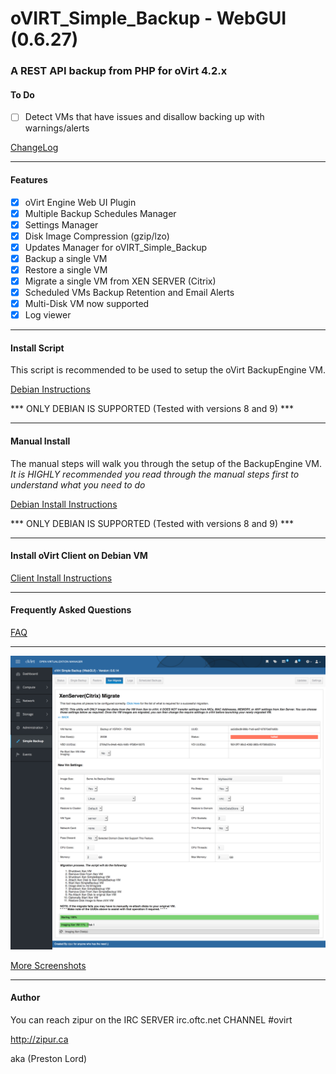 # oVIRT_Simple_Backup - WebGUI (0.6.27) 

### A REST API backup from PHP for oVirt 4.2.x
   
#### To Do
 - [ ] Detect VMs that have issues and disallow backing up with warnings/alerts


   
[ChangeLog](https://github.com/zipurman/oVIRT_Simple_Backup/blob/master/ChangeLog.md)

---

#### Features

 - [x] oVirt Engine Web UI Plugin
 - [x] Multiple Backup Schedules Manager
 - [x] Settings Manager
 - [x] Disk Image Compression (gzip/lzo)
 - [x] Updates Manager for oVIRT_Simple_Backup
 - [x] Backup a single VM
 - [x] Restore a single VM
 - [x] Migrate a single VM from XEN SERVER (Citrix)
 - [x] Scheduled VMs Backup Retention and Email Alerts
 - [x] Multi-Disk VM now supported
 - [x] Log viewer

---

#### Install Script

This script is recommended to be used to setup the oVirt BackupEngine VM.

[Debian Instructions](https://github.com/zipurman/oVIRT_Simple_Backup/tree/master/server/installer)

*** ONLY DEBIAN IS SUPPORTED (Tested with versions 8 and 9) ***

---


#### Manual Install

The manual steps will walk you through the setup of the BackupEngine VM.
*It is HIGHLY recommended you read through the manual steps first to understand what you need to do*

[Debian Install Instructions](https://github.com/zipurman/oVIRT_Simple_Backup/blob/master/docs/install_debian.md)

*** ONLY DEBIAN IS SUPPORTED (Tested with versions 8 and 9) ***

---

#### Install oVirt Client on Debian VM

[Client Install Instructions](http://zipur.ca/knowledgebase/debian-8-jessie-ovirt-guest-agent/)

---


#### Frequently Asked Questions

[FAQ](https://github.com/zipurman/oVIRT_Simple_Backup/blob/master/FAQ.md)


---
 
![ ](screenshots/SS.0.6.14.00.png?raw=true)

[More Screenshots](https://github.com/zipurman/oVIRT_Simple_Backup/tree/master/screenshots)

---

#### Author

You can reach zipur on the IRC SERVER irc.oftc.net CHANNEL #ovirt

http://zipur.ca

aka (Preston Lord)

